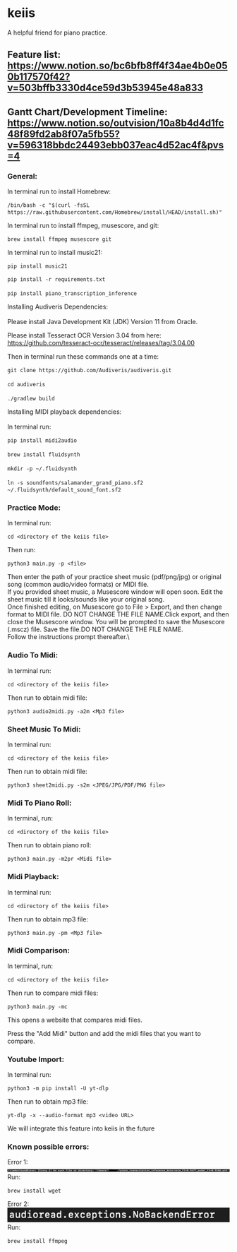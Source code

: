 # keiis
A helpful friend for piano practice.

## Feature list: https://www.notion.so/bc6bfb8ff4f34ae4b0e050b117570f42?v=503bffb3330d4ce59d3b53945e48a833
## Gantt Chart/Development Timeline: https://www.notion.so/outvision/10a8b4d4d1fc48f89fd2ab8f07a5fb55?v=596318bbdc24493ebb037eac4d52ac4f&pvs=4

### General:
In terminal run to install Homebrew:
```
/bin/bash -c "$(curl -fsSL https://raw.githubusercontent.com/Homebrew/install/HEAD/install.sh)"
```
In terminal run to install ffmpeg, musescore, and git:
```
brew install ffmpeg musescore git
```
In terminal run to install music21:
```
pip install music21
```
```
pip install -r requirements.txt

pip install piano_transcription_inference
```

Installing Audiveris Dependencies:\
 \
Please install Java Development Kit (JDK) Version 11 from Oracle.

Please install Tesseract OCR Version 3.04 from here: https://github.com/tesseract-ocr/tesseract/releases/tag/3.04.00

Then in terminal run these commands one at a time:
```
git clone https://github.com/Audiveris/audiveris.git

cd audiveris

./gradlew build
```

Installing MIDI playback dependencies:\
 \
In terminal run:
```
pip install midi2audio

brew install fluidsynth

mkdir -p ~/.fluidsynth

ln -s soundfonts/salamander_grand_piano.sf2 ~/.fluidsynth/default_sound_font.sf2
```
### Practice Mode:
In terminal run:
```
cd <directory of the keiis file>
```
Then run:
```
python3 main.py -p <file>
```
Then enter the path of your practice sheet music (pdf/png/jpg) or original song (common audio/video formats) or MIDI file.\
If you provided sheet music, a Musescore window will open soon. Edit the sheet music till it looks/sounds like your original song.\
Once finished editing, on Musescore go to File > Export, and then change format to MIDI file. DO NOT CHANGE THE FILE NAME.Click export, and then close the Musescore window. You will be prompted to save the Musescore (.mscz) file. Save the file.DO NOT CHANGE THE FILE NAME.\
Follow the instructions prompt thereafter.\

### Audio To Midi:
In terminal run:
```
cd <directory of the keiis file>
```
Then run to obtain midi file:
```
python3 audio2midi.py -a2m <Mp3 file>
```
### Sheet Music To Midi:
In terminal run:
```
cd <directory of the keiis file>
```
Then run to obtain midi file:
```
python3 sheet2midi.py -s2m <JPEG/JPG/PDF/PNG file>
```
### Midi To Piano Roll:
In terminal, run:
```
cd <directory of the keiis file>
```
Then run to obtain piano roll:
```
python3 main.py -m2pr <Midi file>
```
### Midi Playback:

In terminal run:
```
cd <directory of the keiis file>
```
Then run to obtain mp3 file:
```
python3 main.py -pm <Mp3 file>
```
### Midi Comparison:
In terminal, run:
```
cd <directory of the keiis file>
```
Then run to compare midi files:
```
python3 main.py -mc
```
This opens a website that compares midi files.

Press the "Add Midi" button and add the midi files that you want to compare.




### Youtube Import:
In terminal run:
```
python3 -m pip install -U yt-dlp
```
Then run to obtain mp3 file:
```
yt-dlp -x --audio-format mp3 <video URL>
```
We will integrate this feature into keiis in the future

### Known possible errors:
Error 1:\
![plot](./FileNotFoundError.jpeg)\
Run:
```
brew install wget
```
Error 2:\
![plot](./audioread.exception.NoBackendError.png) \
Run:
```
brew install ffmpeg
```

